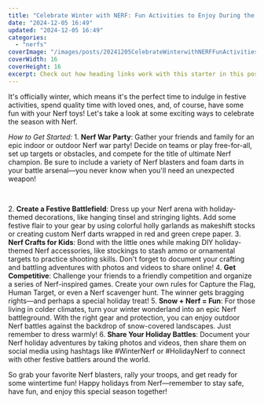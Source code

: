 ```yaml
---
title: "Celebrate Winter with NERF: Fun Activities to Enjoy During the Holiday Season!"
date: "2024-12-05 16:49"
updated: "2024-12-05 16:49"
categories:
  - "nerfs"
coverImage: "/images/posts/20241205CelebrateWinterwithNERFFunActivitiestoEnjoyDuringtheHolidaySeason_1.jpg"
coverWidth: 16
coverHeight: 16
excerpt: Check out how heading links work with this starter in this post.
---
```


<script>
  import { base } from '$app/paths';
</script>


It's officially winter, which means it's the perfect time to indulge in festive activities, spend quality time with loved ones, and, of course, have some fun with your Nerf toys! Let's take a look at some exciting ways to celebrate the season with Nerf.

*How to Get Started:*
1\. **Nerf War Party**: Gather your friends and family for an epic indoor or outdoor Nerf war party! Decide on teams or play free-for-all, set up targets or obstacles, and compete for the title of ultimate Nerf champion. Be sure to include a variety of Nerf blasters and foam darts in your battle arsenal—you never know when you'll need an unexpected weapon!

<img class="inline object-contain w-full my-4" src="{base}/images/posts/20241205CelebrateWinterwithNERFFunActivitiestoEnjoyDuringtheHolidaySeason_2.jpg" alt="" style="aspect-ratio: 16 / 16;" width="16" height="16">

2\. **Create a Festive Battlefield**: Dress up your Nerf arena with holiday-themed decorations, like hanging tinsel and stringing lights. Add some festive flair to your gear by using colorful holly garlands as makeshift stocks or creating custom Nerf darts wrapped in red and green crepe paper.
3\. **Nerf Crafts for Kids**: Bond with the little ones while making DIY holiday-themed Nerf accessories, like stockings to stash ammo or ornamental targets to practice shooting skills. Don't forget to document your crafting and battling adventures with photos and videos to share online!
4\. **Get Competitive**: Challenge your friends to a friendly competition and organize a series of Nerf-inspired games. Create your own rules for Capture the Flag, Human Target, or even a Nerf scavenger hunt. The winner gets bragging rights—and perhaps a special holiday treat!
5\. **Snow + Nerf = Fun**: For those living in colder climates, turn your winter wonderland into an epic Nerf battleground. With the right gear and protection, you can enjoy outdoor Nerf battles against the backdrop of snow-covered landscapes. Just remember to dress warmly!
6\. **Share Your Holiday Battles**: Document your Nerf holiday adventures by taking photos and videos, then share them on social media using hashtags like #WinterNerf or #HolidayNerf to connect with other festive battlers around the world.

So grab your favorite Nerf blasters, rally your troops, and get ready for some wintertime fun! Happy holidays from Nerf—remember to stay safe, have fun, and enjoy this special season together!